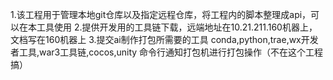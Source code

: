 1.该工程用于管理本地git仓库以及指定远程仓库，将工程内的脚本整理成api，可以在本工具使用
2.提供开发用的工具链下载，远端地址在10.21.211.160机器上，文档写在160机器上
3.提交ai制作打包所需要的工具
conda,python,trae,wx开发者工具,war3工具链,cocos,unity
命令行通知打包机进行打包操作（不在这个工程搞）